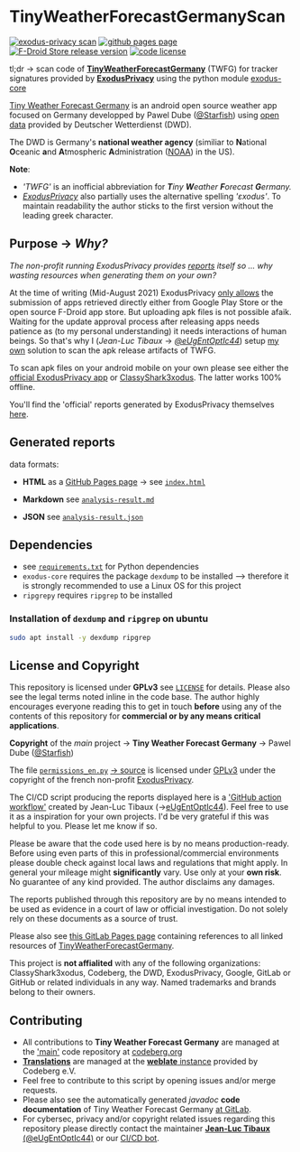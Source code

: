 # TinyWeatherForecastGermanyScan

[![exodus-privacy scan](https://img.shields.io/github/workflow/status/twfgcicdbot/TinyWeatherForecastGermanyScan/exodus-privacy%20scan?label=exodus-privacy%20scan&logo=github&style=for-the-badge)](https://github.com/twfgcicdbot/TinyWeatherForecastGermanyScan/actions/workflows/exodusscan.yml) [![github pages page](https://img.shields.io/badge/-github%20pages-green?style=for-the-badge&logo=github)](https://twfgcicdbot.github.io/TinyWeatherForecastGermanyScan/index.html) [![F-Droid Store release version](https://img.shields.io/f-droid/v/de.kaffeemitkoffein.tinyweatherforecastgermany?color=%23efbb24&logo=fdroid&style=for-the-badge)](https://f-droid.org/packages/de.kaffeemitkoffein.tinyweatherforecastgermany) [![code license](https://img.shields.io/github/license/twfgcicdbot/TinyWeatherForecastGermanyMirror?style=for-the-badge&logo=github)](https://github.com/twfgcicdbot/TinyWeatherForecastGermanyMirror/blob/master/COPYING)

tl;dr -> scan code of [**TinyWeatherForecastGermany**](https://codeberg.org/Starfish/TinyWeatherForecastGermany) (TWFG) for tracker signatures provided by [**ExodusPrivacy**](https://exodus-privacy.eu.org/en/) using the python module [exodus-core](https://github.com/Exodus-Privacy/exodus-core/)

[Tiny Weather Forecast Germany](https://tinyweatherforecastgermanygroup.gitlab.io/index/) is an android open source weather app focused on Germany developped by Pawel Dube ([@Starfish](https://codeberg.org/Starfish)) using [open data](https://opendata.dwd.de/) provided by Deutscher Wetterdienst (DWD).

The DWD is Germany's **national weather agency** (similiar to **N**ational **O**ceanic **a**nd **A**tmospheric **A**dministration ([NOAA](https://www.noaa.gov/about-our-agency)) in the US).

**Note**:

* *'TWFG'* is an inofficial abbreviation for ***T**iny **W**eather **F**orecast **G**ermany.*
* *[ExodusPrivacy](https://github.com/Exodus-Privacy)* also partially uses the alternative spelling *'εxodus'*. To maintain readability the author sticks to the first version without the leading greek character.

## Purpose -> *Why?*

*The non-profit running ExodusPrivacy provides [reports](https://reports.exodus-privacy.eu.org/de/reports/de.kaffeemitkoffein.tinyweatherforecastgermany/latest/) itself so ... why wasting resources when generating them on your own?*

At the time of writing (Mid-August 2021) ExodusPrivacy [only allows](https://reports.exodus-privacy.eu.org/de/analysis/submit/) the submission of apps retrieved directly either from Google Play Store or the open source F-Droid app store. But uploading apk files is not possible afaik. Waiting for the update approval process after releasing apps needs patience as (to my personal understanding) it needs interactions of human beings. So that's why I (*Jean-Luc Tibaux* -> [*@eUgEntOptIc44*](https://codeberg.org/eUgEntOptIc44)) setup [my own](https://twfgcicdbot.github.io/TinyWeatherForecastGermanyScan/) solution to scan the apk release artifacts of TWFG.

To scan apk files on your android mobile on your own please see either the [official ExodusPrivacy app](https://www.f-droid.org/en/packages/org.eu.exodus_privacy.exodusprivacy/) or [ClassyShark3xodus](https://bitbucket.org/oF2pks/fdroid-classyshark3xodus/src/master/ClassySharkAndroid/). The latter works 100% offline.

You'll find the 'official' reports generated by ExodusPrivacy themselves [here](https://reports.exodus-privacy.eu.org/de/reports/de.kaffeemitkoffein.tinyweatherforecastgermany/latest/).

## Generated reports

data formats:

* **HTML** as a [GitHub Pages page](https://twfgcicdbot.github.io/TinyWeatherForecastGermanyScan/) -> see [`index.html`](https://twfgcicdbot.github.io/TinyWeatherForecastGermanyScan/index.html)

* **Markdown** see [`analysis-result.md`](https://twfgcicdbot.github.io/TinyWeatherForecastGermanyScan/analysis-result.md)

* **JSON** see [`analysis-result.json`](https://twfgcicdbot.github.io/TinyWeatherForecastGermanyScan/analysis-result.json)

## Dependencies

* see [`requirements.txt`](https://raw.githubusercontent.com/twfgcicdbot/TinyWeatherForecastGermanyScan/main/requirements.txt) for Python dependencies
* `exodus-core` requires the package `dexdump` to be installed --> therefore it is strongly recommended to use a Linux OS for this project
* `ripgrepy` requires `ripgrep` to be installed

### Installation of `dexdump` and `ripgrep` on ubuntu

```bash
sudo apt install -y dexdump ripgrep
```

## License and Copyright

This repository is licensed under **GPLv3** see [`LICENSE`](https://github.com/twfgcicdbot/TinyWeatherForecastGermanyScan/blob/bb7593cd5436a1be6495c068a3557ca4e4bf646f/LICENSE) for details. Please also see the legal terms noted inline in the code base. The author highly encourages everyone reading this to get in touch **before** using any of the contents of this repository for **commercial or by any means critical applications**.

**Copyright** of the *main* project -> **Tiny Weather Forecast Germany** -> Pawel Dube ([@Starfish](https://codeberg.org/Starfish))

The file [`permissions_en.py`](https://raw.githubusercontent.com/twfgcicdbot/TinyWeatherForecastGermanyScan/main/permissions_en.py) [-> source](https://github.com/Exodus-Privacy/exodus/blob/c365dfd9f5044f48bc5ddac794073ed664b3a82a/exodus/exodus/core/permissions_en.py) is licensed under [GPLv3](https://github.com/Exodus-Privacy/exodus/blob/v1/LICENSE) under the copyright of the french non-profit [ExodusPrivacy](https://exodus-privacy.eu.org/en/).

The CI/CD script producing the reports displayed here is a ['GitHub action workflow'](https://github.com/twfgcicdbot/TinyWeatherForecastGermanyScan/actions/workflows/exodusscan.yml) created by Jean-Luc Tibaux (->[eUgEntOptIc44](https://gitlab.com/eUgEntOptIc44)).
Feel free to use it as a inspiration for your own projects. I'd be very grateful if this was helpful to you. Please let me know if so.

Please be aware that the code used here is by no means production-ready. Before using even parts of this in professional/commercial environments please double check against local laws and regulations that might apply. In general your mileage might **significantly** vary. Use only at your **own risk**. No guarantee of any kind provided. The author disclaims any damages.

The reports published through this repository are by no means intended to be used as evidence in a court of law or official investigation. Do not solely rely on these documents as a source of trust.

Please also see [this GitLab Pages page](https://tinyweatherforecastgermanygroup.gitlab.io/index/) containing references to all linked resources of [TinyWeatherForecastGermany](https://tinyweatherforecastgermanygroup.gitlab.io/index/).

This project is **not affialited** with any of the following organizations: ClassyShark3xodus, Codeberg, the DWD, ExodusPrivacy, Google, GitLab or GitHub or related individuals in any way. Named trademarks and brands belong to their owners.

## Contributing

* All contributions to **Tiny Weather Forecast Germany** are managed at the ['main'](https://codeberg.org/Starfish/TinyWeatherForecastGermany) code repository at [codeberg.org](https://codeberg.org/Starfish/TinyWeatherForecastGermany)
* [**Translations**](https://translate.codeberg.org/engage/tiny-weather-forecast-germany/) are managed at the [**weblate** instance](https://translate.codeberg.org/projects/tiny-weather-forecast-germany/) provided by Codeberg e.V.
* Feel free to contribute to this script by opening issues and/or merge requests.
* Please also see the automatically generated *javadoc* **code documentation** of Tiny Weather Forecast Germany [at GitLab](https://gitlab.com/tinyweatherforecastgermanygroup/twfg-javadoc).
* For cybersec, privacy and/or copyright related issues regarding this repository please directly contact the maintainer [**Jean-Luc Tibaux** (@eUgEntOptIc44)](https://codeberg.org/eUgEntOptIc44) or our [CI/CD bot](https://github.com/twfgcicdbot).

